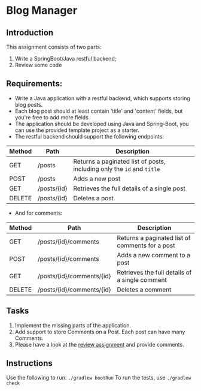 # Blog Manager

## Introduction
This assignment consists of two parts:
1) Write a SpringBoot/Java restful backend;
2) Review some code

## Requirements:
- Write a Java application with a restful backend, which supports storing blog posts.
- Each blog post should at least contain 'title' and 'content' fields, but you're free to add more fields. 
- The application should be developed using Java and Spring-Boot, you can use the provided template project as a starter.
- The restful backend should support the following endpoints:

| Method  | Path | Description   |
|---|---|---|
| GET  | /posts  | Returns a paginated list of posts, including only the `id` and `title` |
| POST | /posts  | Adds a new post  |
| GET  | /posts/{id} | Retrieves the full details of a single post  |
| DELETE  | /posts/{id} | Deletes a post |

- And for comments:

| Method  | Path | Description   |
|---|---|---|
| GET  | /posts/{id}/comments  | Returns a paginated list of comments for a post |
| POST | /posts/{id}/comments  | Adds a new comment to a post  |
| GET  | /posts/{id}/comments/{id} | Retrieves the full details of a single comment  |
| DELETE  | /posts/{id}/comments/{id} | Deletes a comment |

## Tasks
1) Implement the missing parts of the application.
2) Add support to store Comments on a Post. Each post can have many Comments.
3) Please have a look at the [review assignment](REVIEW-ASSIGNMENT.md) and provide comments.

## Instructions
Use the following to run: `./gradlew bootRun`
To run the tests, use `./gradlew check`

